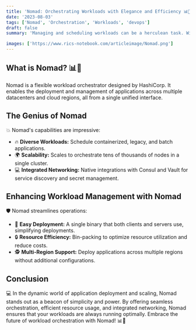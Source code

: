 ```yaml
---
title: 'Nomad: Orchestrating Workloads with Elegance and Efficiency 📊🚀'
date: '2023-08-03'
tags: ['Nomad', 'Orchestration', 'Workloads', 'devops']
draft: false
summary: 'Managing and scheduling workloads can be a herculean task. With HashiCorps Nomad, experience a scheduler that seamlessly orchestrates tasks across any infrastructure. Dive into the world of efficient workload orchestration.'

images: ['https://www.rics-notebook.com/articleimage/Nomad.png']
---
```


## What is Nomad? 📊🚀

Nomad is a flexible workload orchestrator designed by HashiCorp. It enables the deployment and management of applications across multiple datacenters and cloud regions, all from a single unified interface.

## The Genius of Nomad

💥 Nomad's capabilities are impressive:

- 🔥 **Diverse Workloads:** Schedule containerized, legacy, and batch applications.
- 🌍 **Scalability:** Scales to orchestrate tens of thousands of nodes in a single cluster.
- 💻 **Integrated Networking:** Native integrations with Consul and Vault for service discovery and secret management.

## Enhancing Workload Management with Nomad

🛡️ Nomad streamlines operations:

- 🔄 **Easy Deployment:** A single binary that both clients and servers use, simplifying deployments.
- 🔒 **Resource Efficiency:** Bin-packing to optimize resource utilization and reduce costs.
- 🕵️ **Multi-Region Support:** Deploy applications across multiple regions without additional configurations.

## Conclusion

💻 In the dynamic world of application deployment and scaling, Nomad stands out as a beacon of simplicity and power. By offering seamless orchestration, efficient resource usage, and integrated networking, Nomad ensures that your workloads are always running optimally. Embrace the future of workload orchestration with Nomad! 📊🚀
